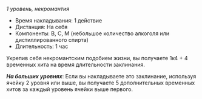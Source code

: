 *1 уровень, некромантия*

- Время накладывания: 1 действие 
- Дистанция: На себя
- Компоненты: В, С, М (небольшое количество алкоголя или дистиллированного спирта) 
- Длительность: 1 час

Укрепив себя некромантским подобием жизни, вы получаете 1к4 + 4 временных хита на время длительности заклинания.

***На больших уровнях***: Если вы накладываете это заклинание, используя ячейку 2 уровня или выше, вы получаете 5 дополнительных временных хитов за каждый уровень ячейки выше первого.